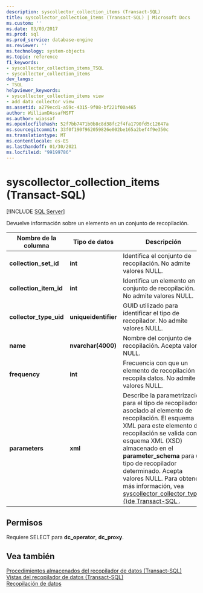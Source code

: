 ```yaml
---
description: syscollector_collection_items (Transact-SQL)
title: syscollector_collection_items (Transact-SQL) | Microsoft Docs
ms.custom: ''
ms.date: 03/03/2017
ms.prod: sql
ms.prod_service: database-engine
ms.reviewer: ''
ms.technology: system-objects
ms.topic: reference
f1_keywords:
- syscollector_collection_items_TSQL
- syscollector_collection_items
dev_langs:
- TSQL
helpviewer_keywords:
- syscollector_collection_items view
- add data collector view
ms.assetid: a279ecd1-a59c-4315-9f08-bf221f00a465
author: WilliamDAssafMSFT
ms.author: wiassaf
ms.openlocfilehash: 52f7bb7471b0b8c8d38fc2f4fa1790fd5c12647a
ms.sourcegitcommit: 33f0f190f962059826e002be165a2bef4f9e350c
ms.translationtype: MT
ms.contentlocale: es-ES
ms.lasthandoff: 01/30/2021
ms.locfileid: "99199786"
---
```

# <a name="syscollector_collection_items-transact-sql"></a>syscollector_collection_items (Transact-SQL)
[!INCLUDE [SQL Server](../../includes/applies-to-version/sqlserver.md)]

  Devuelve información sobre un elemento en un conjunto de recopilación.  
  
|Nombre de la columna|Tipo de datos|Descripción|  
|-----------------|---------------|-----------------|  
|**collection_set_id**|**int**|Identifica el conjunto de recopilación. No admite valores NULL.|  
|**collection_item_id**|**int**|Identifica un elemento en el conjunto de recopilación. No admite valores NULL.|  
|**collector_type_uid**|**uniqueidentifier**|GUID utilizado para identificar el tipo de recopilador. No admite valores NULL.|  
|**name**|**nvarchar(4000)**|Nombre del conjunto de recopilación. Acepta valores NULL.|  
|**frequency**|**int**|Frecuencia con que un elemento de recopilación recopila datos. No admite valores NULL.|  
|**parameters**|**xml**|Describe la parametrización para el tipo de recopilador asociado al elemento de recopilación. El esquema XML para este elemento de recopilación se valida con el esquema XML (XSD) almacenado en el **parameter_schema** para un tipo de recopilador determinado. Acepta valores NULL. Para obtener más información, vea [syscollector_collector_types &#40;&#41;de Transact-SQL ](../../relational-databases/system-catalog-views/syscollector-collector-types-transact-sql.md).|  
  
## <a name="permissions"></a>Permisos  
 Requiere SELECT para **dc_operator**, **dc_proxy**.  
  
## <a name="see-also"></a>Vea también  
 [Procedimientos almacenados del recopilador de datos &#40;Transact-SQL&#41;](../../relational-databases/system-stored-procedures/data-collector-stored-procedures-transact-sql.md)   
 [Vistas del recopilador de datos &#40;Transact-SQL&#41;](../../relational-databases/system-catalog-views/data-collector-views-transact-sql.md)   
 [Recopilación de datos](../../relational-databases/data-collection/data-collection.md)  
  
  
